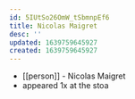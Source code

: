 ```yaml
---
id: 5IUtSo26OmW_tSbmnpEf6
title: Nicolas Maigret
desc: ''
updated: 1639759645927
created: 1639759645927
---
```



- [[person]] - Nicolas Maigret
- appeared 1x at the stoa
